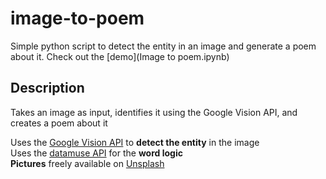 # image-to-poem
Simple python script to detect the entity in an image and generate a poem about it.
Check out the [demo](Image to poem.ipynb)
  
## Description
Takes an image as input, identifies it using the Google Vision API, and creates a poem about it  
  
Uses the [Google Vision API](https://cloud.google.com/vision/) to **detect the entity** in the image  
Uses the [datamuse API](http://www.datamuse.com/api/) for the **word logic**  
**Pictures** freely available on [Unsplash](https://unsplash.com/)
